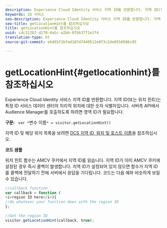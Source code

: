 ```yaml
---
description: Experience Cloud Identity 서비스 지역 ID를 반환합니다. 지역 ID(또는 위치 힌트)는 특정 ID 서비스 데이터 센터의 지리적 위치에 대한 숫자 식별자입니다. 서버측 API에서 Audience Manager를 호출하도록 하려면 영역 ID가 필요합니다.
keywords: ID 서비스
seo-description: Experience Cloud Identity 서비스 지역 ID를 반환합니다. 지역 ID(또는 위치 힌트)는 특정 ID 서비스 데이터 센터의 지리적 위치에 대한 숫자 식별자입니다. 서버측 API에서 Audience Manager를 호출하도록 하려면 영역 ID가 필요합니다.
seo-title: getLocationHint를 참조하십시오
title: getLocationHint를 참조하십시오
uuid: cdc312b7-d270-4a5c-a2bb-0fbb37f1e2f4
translation-type: ht
source-git-commit: e6d65f1bfed187d7440512e8f3c2de0550506c95

---
```



# getLocationHint{#getlocationhint}를 참조하십시오

Experience Cloud Identity 서비스 지역 ID를 반환합니다. 지역 ID(또는 위치 힌트)는 특정 ID 서비스 데이터 센터의 지리적 위치에 대한 숫자 식별자입니다. 서버측 API에서 Audience Manager를 호출하도록 하려면 영역 ID가 필요합니다.

**구문:** ` var *`변수 이름`* = visitor.getLocationHint()`

지역 ID 및 해당 위치 목록을 보려면 [DCS 지역 ID, 위치 및 호스트 이름](https://marketing.adobe.com/resources/help/en_US/aam/dcs-regions.html)을 참조하십시오.

**코드 샘플**

위치 힌트 함수는 AMCV 쿠키에서 지역 ID를 읽습니다. 지역 ID가 이미 AMCV 쿠키에 설정된 경우 즉시 콜백이 발생합니다. 지역 ID가 설정되어 있지 않으면 함수가 지역 ID를 콜백에 전달하기 전에 서버에서 응답을 기다립니다. 코드는 다음 예와 비슷하게 보일 수 있습니다.

```js
//callback function 
var callback = function ( 
<i>region ID here</i>){ 
//do whatever your function does with the region ID 
}; 
 
//Get the region ID 
visitor.getLocationHint(callback, true); 
```

